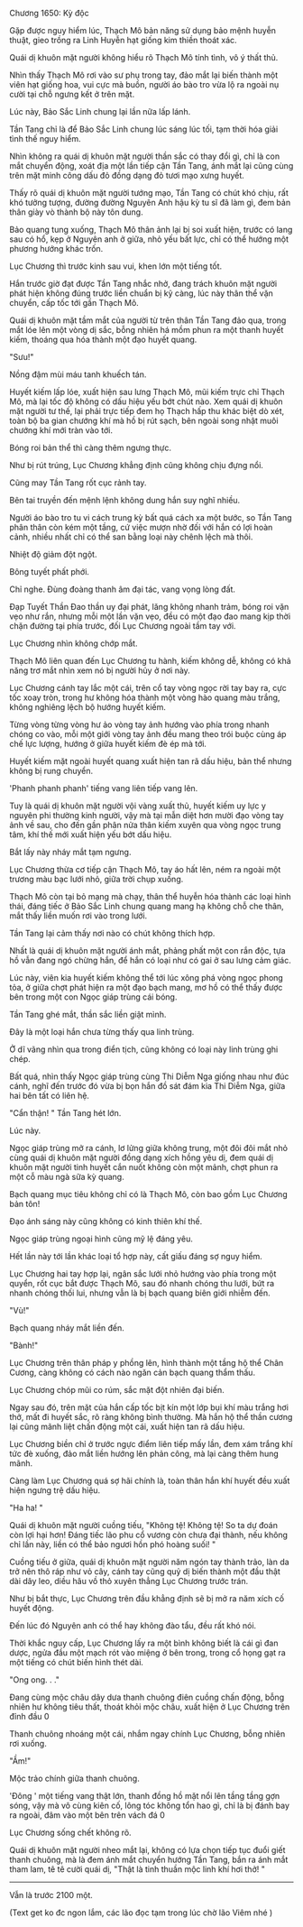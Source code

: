 




Chương 1650: Kỳ độc


Gặp được nguy hiểm lúc, Thạch Mô bản năng sử dụng bảo mệnh huyễn thuật, gieo trồng ra Linh Huyễn hạt giống kim thiền thoát xác.

Quái dị khuôn mặt người không hiểu rõ Thạch Mô tính tình, vô ý thất thủ.

Nhìn thấy Thạch Mô rơi vào sư phụ trong tay, đảo mắt lại biến thành một viên hạt giống hoa, vui cực mà buồn, người áo bào tro vừa lộ ra ngoài nụ cười tại chỗ ngưng kết ở trên mặt.

Lúc này, Bảo Sắc Linh chung lại lần nữa lấp lánh.

Tần Tang chỉ là để Bảo Sắc Linh chung lúc sáng lúc tối, tạm thời hóa giải tình thế nguy hiểm.

Nhìn không ra quái dị khuôn mặt người thần sắc có thay đổi gì, chỉ là con mắt chuyển động, xoát địa một lần tiếp cận Tần Tang, ánh mắt lại cũng cùng trên mặt minh công dấu đỏ đồng dạng đỏ tươi mạo xưng huyết.

Thấy rõ quái dị khuôn mặt người tướng mạo, Tần Tang có chút khó chịu, rất khó tưởng tượng, đường đường Nguyên Anh hậu kỳ tu sĩ đã làm gì, đem bản thân giày vò thành bộ này tôn dung.

Bảo quang tung xuống, Thạch Mô thân ảnh lại bị soi xuất hiện, trước có lang sau có hổ, kẹp ở Nguyên anh ở giữa, nhỏ yếu bất lực, chỉ có thể hướng một phương hướng khác trốn.

Lục Chương thì trước kinh sau vui, khen lớn một tiếng tốt.

Hắn trước giờ đạt được Tần Tang nhắc nhở, đang trách khuôn mặt người phát hiện không đúng trước liền chuẩn bị kỹ càng, lúc này thân thể vặn chuyển, cấp tốc tới gần Thạch Mô.

Quái dị khuôn mặt tầm mắt của người từ trên thân Tần Tang đảo qua, trong mắt lóe lên một vòng dị sắc, bỗng nhiên há mồm phun ra một thanh huyết kiếm, thoáng qua hóa thành một đạo huyết quang.

"Sưu!"

Nồng đậm mùi máu tanh khuếch tán.

Huyết kiếm lấp lóe, xuất hiện sau lưng Thạch Mô, mũi kiếm trực chỉ Thạch Mô, mà lại tốc độ không có dấu hiệu yếu bớt chút nào. Xem quái dị khuôn mặt người tư thế, lại phải trực tiếp đem họ Thạch hấp thu khác biệt dò xét, toàn bộ ba gian chướng khí mà hồ bị rút sạch, bên ngoài song nhật muôi chướng khí mới tràn vào tới.

Bóng roi bản thể thì càng thêm ngưng thực.

Như bị rút trúng, Lục Chương khẳng định cũng không chịu đựng nổi.

Cũng may Tần Tang rốt cục rảnh tay.

Bên tai truyền đến mệnh lệnh không dung hắn suy nghĩ nhiều.

Người áo bào tro tu vi cách trung kỳ bất quá cách xa một bước, so Tần Tang phân thân còn kém một tầng, cứ việc mượn nhờ đối với hắn có lợi hoàn cảnh, nhiều nhất chỉ có thể san bằng loại này chênh lệch mà thôi.

Nhiệt độ giảm đột ngột.

Bông tuyết phất phới.

Chỉ nghe. Đùng đoàng thanh âm đại tác, vang vọng lòng đất.

Đạp Tuyết Thần Đao thần uy đại phát, lăng không nhanh trảm, bóng roi vặn vẹo như rắn, nhưng mỗi một lần vặn vẹo, đều có một đạo đao mang kịp thời chặn đường tại phía trước, đối Lục Chương ngoài tầm tay với.

Lục Chương nhìn không chớp mắt.

Thạch Mô liên quan đến Lục Chương tu hành, kiếm không dễ, không có khả năng trơ mắt nhìn xem nó bị người hủy ở nơi này.

Lục Chương cánh tay lắc một cái, trên cổ tay vòng ngọc rời tay bay ra, cực tốc xoay tròn, trong hư không hóa thành một vòng hào quang màu trắng, không nghiêng lệch bộ hướng huyết kiếm.

Từng vòng từng vòng hư ảo vòng tay ảnh hướng vào phía trong nhanh chóng co vào, mỗi một giới vòng tay ảnh đều mang theo trói buộc cùng áp chế lực lượng, hướng ở giữa huyết kiếm đè ép mà tới.

Huyết kiếm mặt ngoài huyết quang xuất hiện tan rã dấu hiệu, bản thể nhưng không bị rung chuyển.

'Phanh phanh phanh' tiếng vang liên tiếp vang lên.

Tuy là quái dị khuôn mặt người vội vàng xuất thủ, huyết kiếm uy lực y nguyên phi thường kinh người, vậy mà tại mẫn diệt hơn mười đạo vòng tay ảnh về sau, cho đến gần phân nửa thân kiếm xuyên qua vòng ngọc trung tâm, khí thế mới xuất hiện yếu bớt dấu hiệu.

Bắt lấy này nháy mắt tạm ngưng.

Lục Chương thừa cơ tiếp cận Thạch Mô, tay áo hất lên, ném ra ngoài một trương màu bạc lưới nhỏ, giữa trời chụp xuống.

Thạch Mô còn tại bỏ mạng mà chạy, thân thể huyễn hóa thành các loại hình thái, đáng tiếc ở Bảo Sắc Linh chung quang mang hạ không chỗ che thân, mắt thấy liền muốn rơi vào trong lưới.

Tần Tang lại cảm thấy nơi nào có chút không thích hợp.

Nhất là quái dị khuôn mặt người ánh mắt, phảng phất một con rắn độc, tựa hồ vẫn đang ngó chừng hắn, để hắn có loại như có gai ở sau lưng cảm giác.

Lúc này, viên kia huyết kiếm không thể tới lúc xông phá vòng ngọc phong tỏa, ở giữa chợt phát hiện ra một đạo bạch mang, mơ hồ có thể thấy được bên trong một con Ngọc giáp trùng cái bóng.

Tần Tang ghé mắt, thần sắc liền giật mình.

Đây là một loại hắn chưa từng thấy qua linh trùng.

Ở dĩ vãng nhìn qua trong điển tịch, cũng không có loại này linh trùng ghi chép.

Bất quá, nhìn thấy Ngọc giáp trùng cùng Thi Diễm Nga giống nhau như đúc cánh, nghĩ đến trước đó vừa bị bọn hắn đồ sát đám kia Thi Diễm Nga, giữa hai bên tất có liên hệ.

"Cẩn thận! " Tần Tang hét lớn.

Lúc này.

Ngọc giáp trùng mở ra cánh, lơ lửng giữa không trung, một đôi đôi mắt nhỏ cùng quái dị khuôn mặt người đồng dạng xích hồng yêu dị, đem quái dị khuôn mặt người tinh huyết cắn nuốt không còn một mảnh, chợt phun ra một cỗ màu ngà sữa kỳ quang.

Bạch quang mục tiêu không chỉ có là Thạch Mô, còn bao gồm Lục Chương bản tôn!

Đạo ánh sáng này cũng không có kinh thiên khí thế.

Ngọc giáp trùng ngoại hình cũng mỹ lệ đáng yêu.

Hết lần này tới lần khác loại tổ hợp này, cất giấu đáng sợ nguy hiểm.

Lục Chương hai tay hợp lại, ngân sắc lưới nhỏ hướng vào phía trong một quyển, rốt cục bắt được Thạch Mô, sau đó nhanh chóng thu lưới, bứt ra nhanh chóng thối lui, nhưng vẫn là bị bạch quang biên giới nhiễm đến.

"Vù!"

Bạch quang nháy mắt liền đến.

"Bành!"

Lục Chương trên thân pháp y phồng lên, hình thành một tầng hộ thể Chân Cương, càng không có cách nào ngăn cản bạch quang thẩm thấu.

Lục Chương chóp mũi co rúm, sắc mặt đột nhiên đại biến.

Ngay sau đó, trên mặt của hắn cấp tốc bịt kín một lớp bụi khí màu trắng hơi thở, mất đi huyết sắc, rõ ràng không bình thường. Mà hắn hộ thể thần cương lại cũng mãnh liệt chấn động một cái, xuất hiện tan rã dấu hiệu.

Lục Chương biền chỉ ở trước ngực điểm liên tiếp mấy lần, đem xám trắng khí tức đè xuống, đảo mắt liền hướng lên phản công, mà lại càng thêm hung mãnh.

Càng làm Lục Chương quá sợ hãi chính là, toàn thân hắn khí huyết đều xuất hiện ngưng trệ dấu hiệu.

"Ha ha! "

Quái dị khuôn mặt người cuồng tiếu, "Không tệ! Không tệ! So ta dự đoán còn lợi hại hơn! Đáng tiếc lão phu cổ vương còn chưa đại thành, nếu không chỉ lần này, liền có thể bảo ngươi hồn phó hoàng suối! "

Cuồng tiếu ở giữa, quái dị khuôn mặt người năm ngón tay thành trảo, làn da trở nên thô ráp như vỏ cây, cánh tay cũng quỷ dị biến thành một đầu thật dài dây leo, diều hâu vồ thỏ xuyên thẳng Lục Chương trước trán.

Như bị bắt thực, Lục Chương trên đầu khẳng định sẽ bị mở ra năm xích cố huyết động.

Đến lúc đó Nguyên anh có thể hay không đào tẩu, đều rất khó nói.

Thời khắc nguy cấp, Lục Chương lấy ra một bình không biết là cái gì đan dược, ngửa đầu một mạch rót vào miệng ở bên trong, trong cổ họng gạt ra một tiếng có chút biến hình thét dài.

"Ong ong. . ."

Đang cùng mộc châu dây dưa thanh chuông điên cuồng chấn động, bỗng nhiên hư không tiêu thất, thoát khỏi mộc châu, xuất hiện ở Lục Chương trên đỉnh đầu 0

Thanh chuông nhoáng một cái, nhắm ngay chính Lục Chương, bỗng nhiên rơi xuống.

"Ầm!"

Mộc trảo chính giữa thanh chuông.

'Đông ' một tiếng vang thật lớn, thanh đồng hồ mặt nổi lên tầng tầng gợn sóng, vậy mà vô cùng kiên cố, lông tóc không tổn hao gì, chỉ là bị đánh bay ra ngoài, đâm vào một bên trên vách đá 0

Lục Chương sống chết không rõ.

Quái dị khuôn mặt người nheo mắt lại, không có lựa chọn tiếp tục đuổi giết thanh chuông, mà là đem ánh mắt chuyển hướng Tần Tang, bắn ra ánh mắt tham lam, tê tê cười quái dị, "Thật là tinh thuần mộc linh khí hơi thở! "

---

Vẫn là trước 2100 một.

(Text get ko đc ngon lắm, các lão đọc tạm trong lúc chờ lão Viêm nhé )




